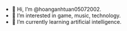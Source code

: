 - 👋 Hi, I’m @hoanganhtuan05072002.
- 👀 I’m interested in game, music, technology.
- 🌱 I’m currently learning artificial intelligence.

<!---
hoanganhtuan05072002/hoanganhtuan05072002 is a ✨ special ✨ repository because its `README.md` (this file) appears on your GitHub profile.
You can click the Preview link to take a look at your changes.
--->
